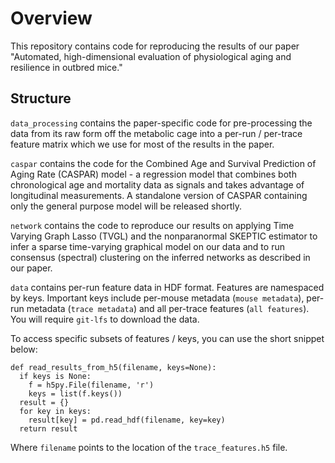 # Overview

This repository contains code for reproducing the results of our paper "Automated, high-dimensional evaluation of 
physiological aging and resilience in outbred mice."

## Structure

`data_processing` contains the paper-specific code for pre-processing the data from its raw form off the metabolic
cage into a per-run / per-trace feature matrix which we use for most of the results in the paper.

`caspar` contains the code for the Combined Age and Survival Prediction of Aging Rate (CASPAR) model - a regression
model that combines both chronological age and mortality data as signals and takes advantage of longitudinal
measurements. A standalone version of CASPAR containing only the general purpose model will be released shortly.

`network` contains the code to reproduce our results on applying Time Varying Graph Lasso (TVGL) and the nonparanormal
SKEPTIC estimator to infer a sparse time-varying graphical model on our data and to run consensus (spectral) clustering
on the inferred networks as described in our paper.

`data` contains per-run feature data in HDF format. Features are namespaced by keys. Important keys include per-mouse metadata (`mouse metadata`), per-run metadata (`trace metadata`) and all per-trace features (`all features`). You will require `git-lfs` to download the data.

To access specific subsets of features / keys, you can use the short snippet below:

```
def read_results_from_h5(filename, keys=None):
  if keys is None:
    f = h5py.File(filename, 'r')    
    keys = list(f.keys())
  result = {}
  for key in keys:
    result[key] = pd.read_hdf(filename, key=key)
  return result
```

Where `filename` points to the location of the `trace_features.h5` file.
